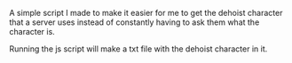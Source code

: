 A simple script I made to make it easier for me to get the dehoist character that a server uses instead of constantly having to ask them what the character is.

Running the js script will make a txt file with the dehoist character in it.